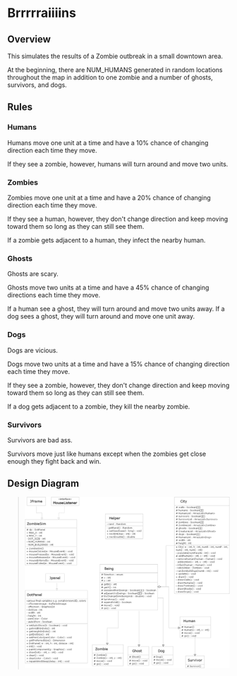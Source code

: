# Brrrrraiiiins
>
## Overview
This simulates the results of a Zombie outbreak in a small downtown area.  

At the beginning, there are NUM_HUMANS generated in random locations throughout the map in addition to one zombie and a number of ghosts, survivors, and dogs.

## Rules

### Humans

Humans move one unit at a time and have a 10% chance of changing direction each time they move.

If they see a zombie, however, humans will turn around and move two units.

### Zombies

Zombies move one unit at a time and have a 20% chance of changing direction each time they move.

If they see a human, however, they don't change direction and keep moving toward them so long as they can still see them.

If a zombie gets adjacent to a human, they infect the nearby human.

### Ghosts

Ghosts are scary.

Ghosts move two units at a time and have a 45% chance of changing  directions each time they move.

If a human see a ghost, they will turn around and move two units away.  If a dog sees a ghost, they will turn around and move one unit away.

### Dogs

Dogs are vicious.

Dogs move two units at a time and have a 15% chance of changing direction each time they move.

If they see a zombie, however, they don't change direction and keep moving toward them so long as they can still see them.

If a dog gets adjacent to a zombie, they kill the nearby zombie.

### Survivors

Survivors are bad ass.

Survivors move just like humans except when the zombies get close enough they fight back and win.

## Design Diagram
>![UML Image](UML%20Diagram.png)



